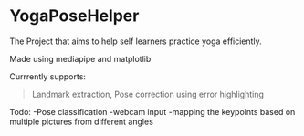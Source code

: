 # YogaPoseHelper

The Project that aims to help self learners practice yoga efficiently.  

Made using mediapipe and matplotlib

Currrently supports:
>Landmark extraction, Pose correction using error highlighting

Todo:
-Pose classification
-webcam input
-mapping the keypoints based on multiple pictures from different angles